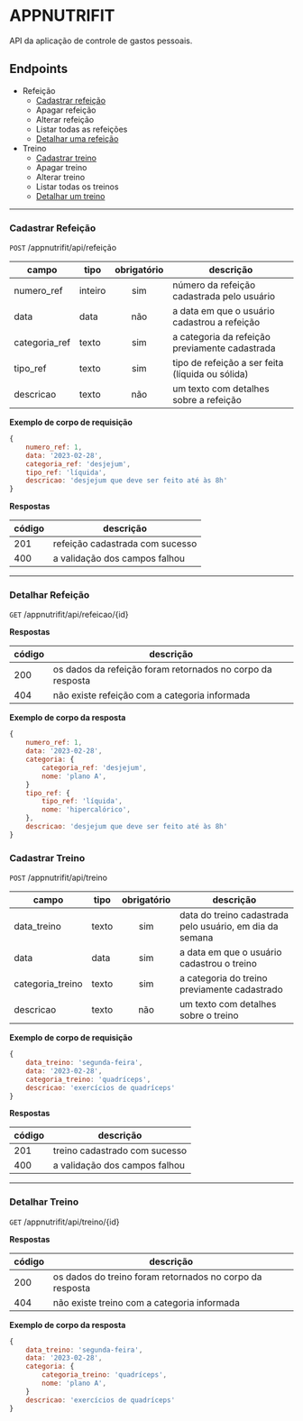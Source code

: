 # APPNUTRIFIT
API da aplicação de controle de gastos pessoais.

## Endpoints

- Refeição
    - [Cadastrar refeição](#cadastrar-refeição)
    - Apagar refeição
    - Alterar refeição
    - Listar todas as refeições
    - [Detalhar uma refeição](#detalhar-refeição)
- Treino
    - [Cadastrar treino](#cadastrar-treino)
    - Apagar treino
    - Alterar treino
    - Listar todas os treinos
    - [Detalhar um treino](#detalhar-treino)


---

### Cadastrar Refeição

`POST` /appnutrifit/api/refeição

| campo | tipo | obrigatório | descrição
|-------|------|:-------------:|----
| numero_ref | inteiro | sim | número da refeição cadastrada pelo usuário 
| data | data | não | a data em que o usuário cadastrou a refeição
| categoria_ref | texto | sim | a categoria da refeição previamente cadastrada
| tipo_ref | texto | sim | tipo de refeição a ser feita (líquida ou sólida)
| descricao | texto | não | um texto com detalhes sobre a refeição

  **Exemplo de corpo de requisição**

```js 
{
    numero_ref: 1,
    data: '2023-02-28',
    categoria_ref: 'desjejum',
    tipo_ref: 'líquida',
    descricao: 'desjejum que deve ser feito até às 8h'
}
```

**Respostas**

| código | descrição
|-|-
|201| refeição cadastrada com sucesso
|400| a validação dos campos falhou

---

### Detalhar Refeição

`GET` /appnutrifit/api/refeicao/{id}

**Respostas**

| código | descrição
|-|-
|200| os dados da refeição foram retornados no corpo da resposta
|404| não existe refeição com a categoria informada

**Exemplo de corpo da resposta**
```js 
{
    numero_ref: 1,
    data: '2023-02-28',
    categoria: {
        categoria_ref: 'desjejum',
        nome: 'plano A',
    }
    tipo_ref: {
        tipo_ref: 'líquida',
        nome: 'hipercalórico',
    },
    descricao: 'desjejum que deve ser feito até às 8h'
}
```
### Cadastrar Treino

`POST` /appnutrifit/api/treino

| campo | tipo | obrigatório | descrição
|-------|------|:-------------:|----
| data_treino | texto | sim | data do treino cadastrada pelo usuário, em dia da semana
| data | data | sim | a data em que o usuário cadastrou o treino
| categoria_treino | texto | sim | a categoria do treino previamente cadastrado
| descricao | texto | não | um texto com detalhes sobre o treino

  **Exemplo de corpo de requisição**

```js 
{
    data_treino: 'segunda-feira',
    data: '2023-02-28',
    categoria_treino: 'quadríceps',
    descricao: 'exercícios de quadríceps'
}
```

**Respostas**

| código | descrição
|-|-
|201| treino cadastrado com sucesso
|400| a validação dos campos falhou

---

### Detalhar Treino

`GET` /appnutrifit/api/treino/{id}

**Respostas**

| código | descrição
|-|-
|200| os dados do treino foram retornados no corpo da resposta
|404| não existe treino com a categoria informada

**Exemplo de corpo da resposta**
```js 
{
    data_treino: 'segunda-feira',
    data: '2023-02-28',
    categoria: {
        categoria_treino: 'quadríceps',
        nome: 'plano A',
    }
    descricao: 'exercícios de quadríceps'
}
